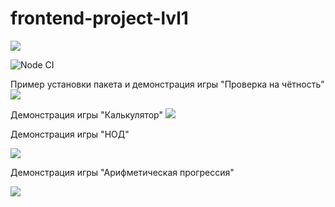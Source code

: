 # frontend-project-lvl1

<a href="https://codeclimate.com/github/codeclimate/codeclimate/maintainability"><img src="https://api.codeclimate.com/v1/badges/a99a88d28ad37a79dbf6/maintainability" /></a>

<img src="https://github.com/evgeniya-osmakova/frontend-project-lvl1/workflows/Node%20CI/badge.svg" alt="Node CI" style="max-width:100%;">

Пример установки пакета и демонстрация игры "Проверка на чётность"
<a href="https://asciinema.org/a/2XUslhie6s9PL75VLcH63G7J8" target="_blank"><img src="https://asciinema.org/a/2XUslhie6s9PL75VLcH63G7J8.svg" /></a>

Демонстрация игры "Калькулятор"
<a href="https://asciinema.org/a/Kdg97iS5cyhGupHwJhwy5mtLq" target="_blank"><img src="https://asciinema.org/a/2XUslhie6s9PL75VLcH63G7J8.svg" /></a>

Демонстрация игры "НОД"

<a href="https://asciinema.org/a/UQzrlqBaZnWRRBP4Uo72WalPS" target="_blank"><img src="https://asciinema.org/a/2XUslhie6s9PL75VLcH63G7J8.svg" /></a>

Демонстрация игры "Арифметическая прогрессия"

<a href="https://asciinema.org/a/CWQDK5MAioHdWwRD85QMOReIW" target="_blank"><img src="https://asciinema.org/a/2XUslhie6s9PL75VLcH63G7J8.svg" /></a>
